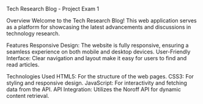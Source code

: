 Tech Research Blog - Project Exam 1

Overview Welcome to the Tech Research Blog! This web application serves as a platform for showcasing the latest advancements and discussions in technology research.

Features Responsive Design: The website is fully responsive, ensuring a seamless experience on both mobile and desktop devices. User-Friendly Interface: Clear navigation and layout make it easy for users to find and read articles.

Technologies Used HTML5: For the structure of the web pages. CSS3: For styling and responsive design. JavaScript: For interactivity and fetching data from the API. API Integration: Utilizes the Noroff API for dynamic content retrieval.
